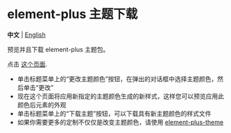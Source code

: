 # element-plus 主题下载

**中文** | [English](./README.md)

预览并且下载 element-plus 主题包。

点击 <a href="https://github.com/element-plus/theme-chalk-preview/">这个页面</a>.

- 单击标题菜单上的“更改主题颜色”按钮，在弹出的对话框中选择主题颜色，然后单击“更改”
- 现在这个页面将应用新指定的主题颜色生成的新样式，这样您可以预览应用此颜色后元素的外观
- 单击标题菜单上的“下载主题”按钮，可以下载具有新主题颜色的样式文件
- 如果你需要更多的定制不仅仅是改变主题颜色，请使用 <a href="https://element-plus.org/#/zh-CN/component/custom-theme" target="_blank">element-plus-theme</a>
